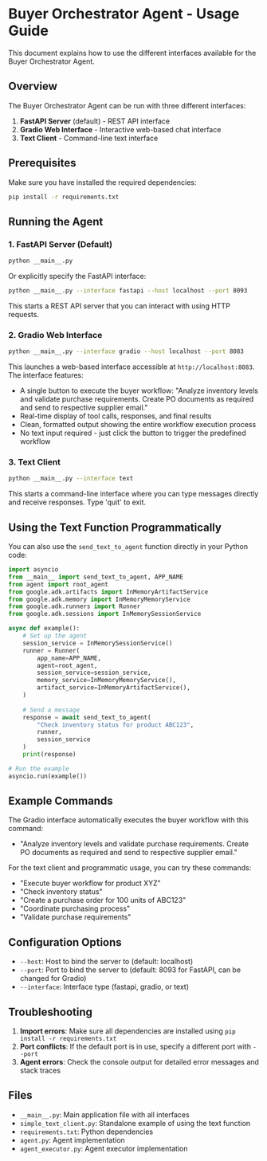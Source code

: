 # Buyer Orchestrator Agent - Usage Guide

This document explains how to use the different interfaces available for the Buyer Orchestrator Agent.

## Overview

The Buyer Orchestrator Agent can be run with three different interfaces:

1. **FastAPI Server** (default) - REST API interface
2. **Gradio Web Interface** - Interactive web-based chat interface
3. **Text Client** - Command-line text interface

## Prerequisites

Make sure you have installed the required dependencies:

```bash
pip install -r requirements.txt
```

## Running the Agent

### 1. FastAPI Server (Default)

```bash
python __main__.py
```

Or explicitly specify the FastAPI interface:

```bash
python __main__.py --interface fastapi --host localhost --port 8093
```

This starts a REST API server that you can interact with using HTTP requests.

### 2. Gradio Web Interface

```bash
python __main__.py --interface gradio --host localhost --port 8083
```

This launches a web-based interface accessible at `http://localhost:8083`. The interface features:
- A single button to execute the buyer workflow: "Analyze inventory levels and validate purchase requirements. Create PO documents as required and send to respective supplier email."
- Real-time display of tool calls, responses, and final results
- Clean, formatted output showing the entire workflow execution process
- No text input required - just click the button to trigger the predefined workflow

### 3. Text Client

```bash
python __main__.py --interface text
```

This starts a command-line interface where you can type messages directly and receive responses. Type 'quit' to exit.

## Using the Text Function Programmatically

You can also use the `send_text_to_agent` function directly in your Python code:

```python
import asyncio
from __main__ import send_text_to_agent, APP_NAME
from agent import root_agent
from google.adk.artifacts import InMemoryArtifactService
from google.adk.memory import InMemoryMemoryService
from google.adk.runners import Runner
from google.adk.sessions import InMemorySessionService

async def example():
    # Set up the agent
    session_service = InMemorySessionService()
    runner = Runner(
        app_name=APP_NAME,
        agent=root_agent,
        session_service=session_service,
        memory_service=InMemoryMemoryService(),
        artifact_service=InMemoryArtifactService(),
    )
    
    # Send a message
    response = await send_text_to_agent(
        "Check inventory status for product ABC123", 
        runner, 
        session_service
    )
    print(response)

# Run the example
asyncio.run(example())
```

## Example Commands

The Gradio interface automatically executes the buyer workflow with this command:
- "Analyze inventory levels and validate purchase requirements. Create PO documents as required and send to respective supplier email."

For the text client and programmatic usage, you can try these commands:
- "Execute buyer workflow for product XYZ"
- "Check inventory status"
- "Create a purchase order for 100 units of ABC123"
- "Coordinate purchasing process"
- "Validate purchase requirements"

## Configuration Options

- `--host`: Host to bind the server to (default: localhost)
- `--port`: Port to bind the server to (default: 8093 for FastAPI, can be changed for Gradio)
- `--interface`: Interface type (fastapi, gradio, or text)

## Troubleshooting

1. **Import errors**: Make sure all dependencies are installed using `pip install -r requirements.txt`
2. **Port conflicts**: If the default port is in use, specify a different port with `--port`
3. **Agent errors**: Check the console output for detailed error messages and stack traces

## Files

- `__main__.py`: Main application file with all interfaces
- `simple_text_client.py`: Standalone example of using the text function
- `requirements.txt`: Python dependencies
- `agent.py`: Agent implementation
- `agent_executor.py`: Agent executor implementation
